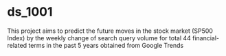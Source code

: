 # ds_1001

This project aims to predict the future moves in the stock market (SP500 Index) by the weekly change of search query volume for total 44 financial-related terms in the past 5 years obtained from Google Trends
